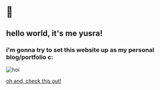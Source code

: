 # 👋

## hello world, it's me yusra!
### i'm gonna try to set this website up as my personal blog/portfolio c:

![hoi](https://www.pngfind.com/pngs/m/196-1965276_kawaii-cute-bunny-white-rabbit-cartoon-chibi-cute.png)


[oh and, check this out!](https://youtu.be/dQw4w9WgXcQ)
